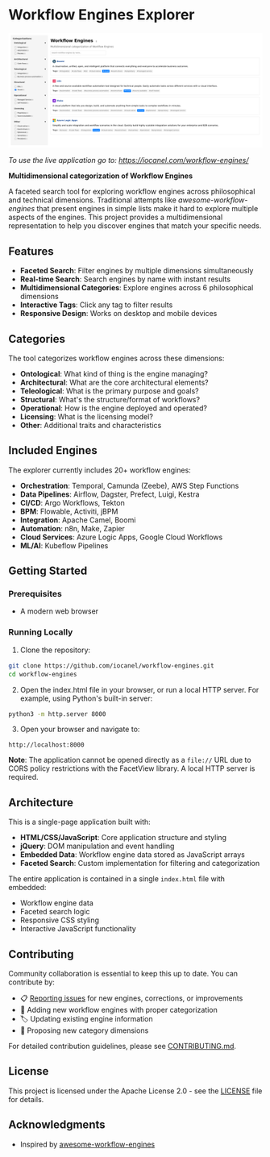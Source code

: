 # Workflow Engines Explorer

[![Screenshot](assets/screenshot.png)](https://iocanel.com/workflow-engines)

*To use the live application go to: https://iocanel.com/workflow-engines/*

**Multidimensional categorization of Workflow Engines**

A faceted search tool for exploring workflow engines across philosophical and technical dimensions. 
Traditional attempts like *awesome-workflow-engines* that present engines in simple lists make it hard to explore multiple aspects of the engines. 
This project provides a multidimensional representation to help you discover engines that match your specific needs.

## Features

- **Faceted Search**: Filter engines by multiple dimensions simultaneously
- **Real-time Search**: Search engines by name with instant results
- **Multidimensional Categories**: Explore engines across 6 philosophical dimensions
- **Interactive Tags**: Click any tag to filter results
- **Responsive Design**: Works on desktop and mobile devices

## Categories

The tool categorizes workflow engines across these dimensions:

- **Ontological**: What kind of thing is the engine managing?
- **Architectural**: What are the core architectural elements?
- **Teleological**: What is the primary purpose and goals?
- **Structural**: What's the structure/format of workflows?
- **Operational**: How is the engine deployed and operated?
- **Licensing**: What is the licensing model?
- **Other**: Additional traits and characteristics

## Included Engines

The explorer currently includes 20+ workflow engines:

- **Orchestration**: Temporal, Camunda (Zeebe), AWS Step Functions
- **Data Pipelines**: Airflow, Dagster, Prefect, Luigi, Kestra
- **CI/CD**: Argo Workflows, Tekton
- **BPM**: Flowable, Activiti, jBPM
- **Integration**: Apache Camel, Boomi
- **Automation**: n8n, Make, Zapier
- **Cloud Services**: Azure Logic Apps, Google Cloud Workflows
- **ML/AI**: Kubeflow Pipelines

## Getting Started

### Prerequisites

- A modern web browser

### Running Locally

1. Clone the repository:
```bash
git clone https://github.com/iocanel/workflow-engines.git
cd workflow-engines
```

2. Open the index.html file in your browser, or run a local HTTP server. For example, using Python's built-in server:
```bash
python3 -m http.server 8000
```

3. Open your browser and navigate to:
```
http://localhost:8000
```

**Note**: The application cannot be opened directly as a `file://` URL due to CORS policy restrictions with the FacetView library. A local HTTP server is required.

## Architecture

This is a single-page application built with:

- **HTML/CSS/JavaScript**: Core application structure and styling
- **jQuery**: DOM manipulation and event handling
- **Embedded Data**: Workflow engine data stored as JavaScript arrays
- **Faceted Search**: Custom implementation for filtering and categorization

The entire application is contained in a single `index.html` file with embedded:
- Workflow engine data
- Faceted search logic
- Responsive CSS styling
- Interactive JavaScript functionality

## Contributing

Community collaboration is essential to keep this up to date. You can contribute by:

- 📋 [Reporting issues](https://github.com/iocanel/workflow-engines/issues) for new engines, corrections, or improvements
- 🚀 Adding new workflow engines with proper categorization
- 🏷️ Updating existing engine information
- 📂 Proposing new category dimensions

For detailed contribution guidelines, please see [CONTRIBUTING.md](CONTRIBUTING.md).

## License

This project is licensed under the Apache License 2.0 - see the [LICENSE](LICENSE) file for details.

## Acknowledgments

- Inspired by [awesome-workflow-engines](https://github.com/meirwah/awesome-workflow-engines)

